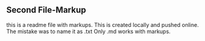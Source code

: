 Second File-Markup
------------------
this is a readme file with markups.
This is created locally and pushed online.
The mistake was to name it as .txt 
Only .md works with markups.